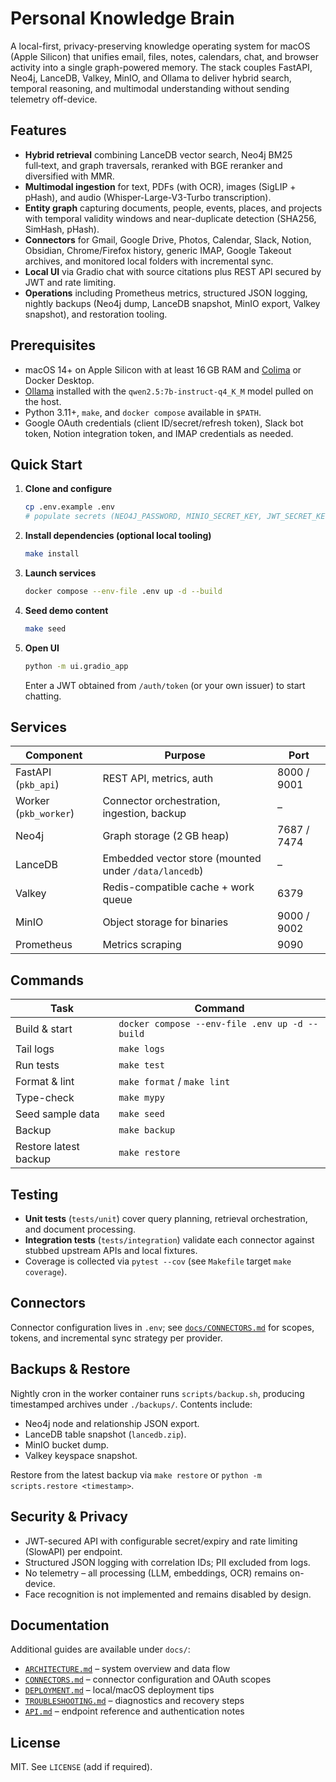 # Personal Knowledge Brain

A local-first, privacy-preserving knowledge operating system for macOS (Apple Silicon) that unifies email, files, notes, calendars, chat, and browser activity into a single graph-powered memory. The stack couples FastAPI, Neo4j, LanceDB, Valkey, MinIO, and Ollama to deliver hybrid search, temporal reasoning, and multimodal understanding without sending telemetry off-device.

## Features
- **Hybrid retrieval** combining LanceDB vector search, Neo4j BM25 full‑text, and graph traversals, reranked with BGE reranker and diversified with MMR.
- **Multimodal ingestion** for text, PDFs (with OCR), images (SigLIP + pHash), and audio (Whisper-Large-V3-Turbo transcription).
- **Entity graph** capturing documents, people, events, places, and projects with temporal validity windows and near-duplicate detection (SHA256, SimHash, pHash).
- **Connectors** for Gmail, Google Drive, Photos, Calendar, Slack, Notion, Obsidian, Chrome/Firefox history, generic IMAP, Google Takeout archives, and monitored local folders with incremental sync.
- **Local UI** via Gradio chat with source citations plus REST API secured by JWT and rate limiting.
- **Operations** including Prometheus metrics, structured JSON logging, nightly backups (Neo4j dump, LanceDB snapshot, MinIO export, Valkey snapshot), and restoration tooling.

## Prerequisites
- macOS 14+ on Apple Silicon with at least 16 GB RAM and [Colima](https://github.com/abiosoft/colima) or Docker Desktop.
- [Ollama](https://ollama.ai) installed with the `qwen2.5:7b-instruct-q4_K_M` model pulled on the host.
- Python 3.11+, `make`, and `docker compose` available in `$PATH`.
- Google OAuth credentials (client ID/secret/refresh token), Slack bot token, Notion integration token, and IMAP credentials as needed.

## Quick Start
1. **Clone and configure**
   ```bash
   cp .env.example .env
   # populate secrets (NEO4J_PASSWORD, MINIO_SECRET_KEY, JWT_SECRET_KEY, OAuth tokens, etc.)
   ```
2. **Install dependencies (optional local tooling)**
   ```bash
   make install
   ```
3. **Launch services**
   ```bash
   docker compose --env-file .env up -d --build
   ```
4. **Seed demo content**
   ```bash
   make seed
   ```
5. **Open UI**
   ```bash
   python -m ui.gradio_app
   ```
   Enter a JWT obtained from `/auth/token` (or your own issuer) to start chatting.

## Services
| Component | Purpose | Port |
|-----------|---------|------|
| FastAPI (`pkb_api`) | REST API, metrics, auth | 8000 / 9001 |
| Worker (`pkb_worker`) | Connector orchestration, ingestion, backup | – |
| Neo4j | Graph storage (2 GB heap) | 7687 / 7474 |
| LanceDB | Embedded vector store (mounted under `/data/lancedb`) | – |
| Valkey | Redis-compatible cache + work queue | 6379 |
| MinIO | Object storage for binaries | 9000 / 9002 |
| Prometheus | Metrics scraping | 9090 |

## Commands
| Task | Command |
|------|---------|
| Build & start | `docker compose --env-file .env up -d --build` |
| Tail logs | `make logs` |
| Run tests | `make test` |
| Format & lint | `make format` / `make lint` |
| Type-check | `make mypy` |
| Seed sample data | `make seed` |
| Backup | `make backup` |
| Restore latest backup | `make restore` |

## Testing
- **Unit tests** (`tests/unit`) cover query planning, retrieval orchestration, and document processing.
- **Integration tests** (`tests/integration`) validate each connector against stubbed upstream APIs and local fixtures.
- Coverage is collected via `pytest --cov` (see `Makefile` target `make coverage`).

## Connectors
Connector configuration lives in `.env`; see [`docs/CONNECTORS.md`](docs/CONNECTORS.md) for scopes, tokens, and incremental sync strategy per provider.

## Backups & Restore
Nightly cron in the worker container runs `scripts/backup.sh`, producing timestamped archives under `./backups/`. Contents include:
- Neo4j node and relationship JSON export.
- LanceDB table snapshot (`lancedb.zip`).
- MinIO bucket dump.
- Valkey keyspace snapshot.

Restore from the latest backup via `make restore` or `python -m scripts.restore <timestamp>`.

## Security & Privacy
- JWT-secured API with configurable secret/expiry and rate limiting (SlowAPI) per endpoint.
- Structured JSON logging with correlation IDs; PII excluded from logs.
- No telemetry – all processing (LLM, embeddings, OCR) remains on-device.
- Face recognition is not implemented and remains disabled by design.

## Documentation
Additional guides are available under `docs/`:
- [`ARCHITECTURE.md`](docs/ARCHITECTURE.md) – system overview and data flow
- [`CONNECTORS.md`](docs/CONNECTORS.md) – connector configuration and OAuth scopes
- [`DEPLOYMENT.md`](docs/DEPLOYMENT.md) – local/macOS deployment tips
- [`TROUBLESHOOTING.md`](docs/TROUBLESHOOTING.md) – diagnostics and recovery steps
- [`API.md`](docs/API.md) – endpoint reference and authentication notes

## License
MIT. See `LICENSE` (add if required).
